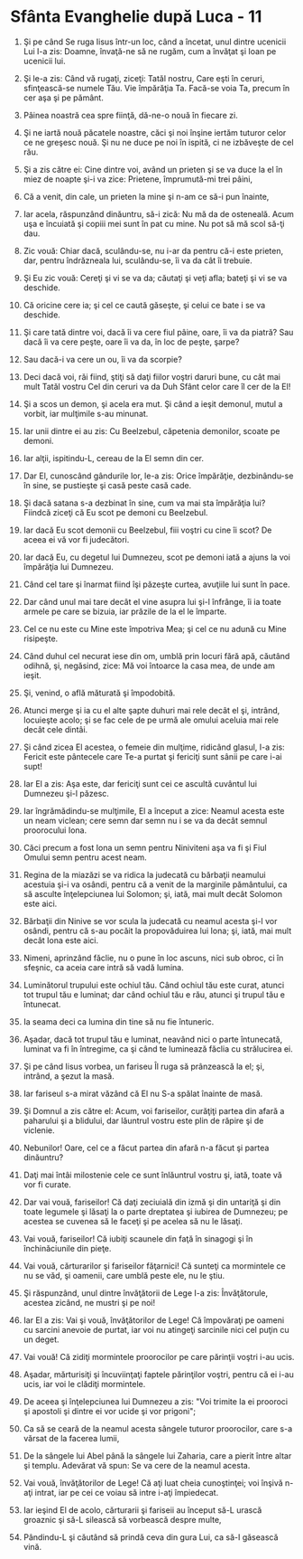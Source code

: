 # Sf&#226;nta Evanghelie dup&#259; Luca - 11

1. Şi pe când Se ruga Iisus într-un loc, când a încetat, unul dintre ucenicii Lui I-a zis: Doamne, învaţă-ne să ne rugăm, cum a învăţat şi Ioan pe ucenicii lui. 

2. Şi le-a zis: Când vă rugaţi, ziceţi: Tatăl nostru, Care eşti în ceruri, sfinţească-se numele Tău. Vie împărăţia Ta. Facă-se voia Ta, precum în cer aşa şi pe pământ. 

3. Pâinea noastră cea spre fiinţă, dă-ne-o nouă în fiecare zi. 

4. Şi ne iartă nouă păcatele noastre, căci şi noi înşine iertăm tuturor celor ce ne greşesc nouă. Şi nu ne duce pe noi în ispită, ci ne izbăveşte de cel rău. 

5. Şi a zis către ei: Cine dintre voi, având un prieten şi se va duce la el în miez de noapte şi-i va zice: Prietene, împrumută-mi trei pâini, 

6. Că a venit, din cale, un prieten la mine şi n-am ce să-i pun înainte, 

7. Iar acela, răspunzând dinăuntru, să-i zică: Nu mă da de osteneală. Acum uşa e încuiată şi copiii mei sunt în pat cu mine. Nu pot să mă scol să-ţi dau. 

8. Zic vouă: Chiar dacă, sculându-se, nu i-ar da pentru că-i este prieten, dar, pentru îndrăzneala lui, sculându-se, îi va da cât îi trebuie. 

9. Şi Eu zic vouă: Cereţi şi vi se va da; căutaţi şi veţi afla; bateţi şi vi se va deschide. 

10. Că oricine cere ia; şi cel ce caută găseşte, şi celui ce bate i se va deschide. 

11. Şi care tată dintre voi, dacă îi va cere fiul pâine, oare, îi va da piatră? Sau dacă îi va cere peşte, oare îi va da, în loc de peşte, şarpe? 

12. Sau dacă-i va cere un ou, îi va da scorpie? 

13. Deci dacă voi, răi fiind, ştiţi să daţi fiilor voştri daruri bune, cu cât mai mult Tatăl vostru Cel din ceruri va da Duh Sfânt celor care îl cer de la El! 

14. Şi a scos un demon, şi acela era mut. Şi când a ieşit demonul, mutul a vorbit, iar mulţimile s-au minunat. 

15. Iar unii dintre ei au zis: Cu Beelzebul, căpetenia demonilor, scoate pe demoni. 

16. Iar alţii, ispitindu-L, cereau de la El semn din cer. 

17. Dar El, cunoscând gândurile lor, le-a zis: Orice împărăţie, dezbinându-se în sine, se pustieşte şi casă peste casă cade. 

18. Şi dacă satana s-a dezbinat în sine, cum va mai sta împărăţia lui? Fiindcă ziceţi că Eu scot pe demoni cu Beelzebul. 

19. Iar dacă Eu scot demonii cu Beelzebul, fiii voştri cu cine îi scot? De aceea ei vă vor fi judecători. 

20. Iar dacă Eu, cu degetul lui Dumnezeu, scot pe demoni iată a ajuns la voi împărăţia lui Dumnezeu. 

21. Când cel tare şi înarmat fiind îşi păzeşte curtea, avuţiile lui sunt în pace. 

22. Dar când unul mai tare decât el vine asupra lui şi-l înfrânge, îi ia toate armele pe care se bizuia, iar prăzile de la el le împarte. 

23. Cel ce nu este cu Mine este împotriva Mea; şi cel ce nu adună cu Mine risipeşte. 

24. Când duhul cel necurat iese din om, umblă prin locuri fără apă, căutând odihnă, şi, negăsind, zice: Mă voi întoarce la casa mea, de unde am ieşit. 

25. Şi, venind, o află măturată şi împodobită. 

26. Atunci merge şi ia cu el alte şapte duhuri mai rele decât el şi, intrând, locuieşte acolo; şi se fac cele de pe urmă ale omului aceluia mai rele decât cele dintâi. 

27. Şi când zicea El acestea, o femeie din mulţime, ridicând glasul, I-a zis: Fericit este pântecele care Te-a purtat şi fericiţi sunt sânii pe care i-ai supt! 

28. Iar El a zis: Aşa este, dar fericiţi sunt cei ce ascultă cuvântul lui Dumnezeu şi-l păzesc. 

29. Iar îngrămădindu-se mulţimile, El a început a zice: Neamul acesta este un neam viclean; cere semn dar semn nu i se va da decât semnul proorocului Iona. 

30. Căci precum a fost Iona un semn pentru Niniviteni aşa va fi şi Fiul Omului semn pentru acest neam. 

31. Regina de la miazăzi se va ridica la judecată cu bărbaţii neamului acestuia şi-i va osândi, pentru că a venit de la marginile pământului, ca să asculte înţelepciunea lui Solomon; şi, iată, mai mult decât Solomon este aici. 

32. Bărbaţii din Ninive se vor scula la judecată cu neamul acesta şi-l vor osândi, pentru că s-au pocăit la propovăduirea lui Iona; şi, iată, mai mult decât Iona este aici. 

33. Nimeni, aprinzând făclie, nu o pune în loc ascuns, nici sub obroc, ci în sfeşnic, ca aceia care intră să vadă lumina. 

34. Luminătorul trupului este ochiul tău. Când ochiul tău este curat, atunci tot trupul tău e luminat; dar când ochiul tău e rău, atunci şi trupul tău e întunecat. 

35. Ia seama deci ca lumina din tine să nu fie întuneric. 

36. Aşadar, dacă tot trupul tău e luminat, neavând nici o parte întunecată, luminat va fi în întregime, ca şi când te luminează făclia cu strălucirea ei. 

37. Şi pe când Iisus vorbea, un fariseu Îl ruga să prânzească la el; şi, intrând, a şezut la masă. 

38. Iar fariseul s-a mirat văzând că El nu S-a spălat înainte de masă. 

39. Şi Domnul a zis către el: Acum, voi fariseilor, curăţiţi partea din afară a paharului şi a blidului, dar lăuntrul vostru este plin de răpire şi de viclenie. 

40. Nebunilor! Oare, cel ce a făcut partea din afară n-a făcut şi partea dinăuntru? 

41. Daţi mai întâi milostenie cele ce sunt înlăuntrul vostru şi, iată, toate vă vor fi curate. 

42. Dar vai vouă, fariseilor! Că daţi zeciuială din izmă şi din untariţă şi din toate legumele şi lăsaţi la o parte dreptatea şi iubirea de Dumnezeu; pe acestea se cuvenea să le faceţi şi pe acelea să nu le lăsaţi. 

43. Vai vouă, fariseilor! Că iubiţi scaunele din faţă în sinagogi şi în închinăciunile din pieţe. 

44. Vai vouă, cărturarilor şi fariseilor făţarnici! Că sunteţi ca mormintele ce nu se văd, şi oamenii, care umblă peste ele, nu le ştiu. 

45. Şi răspunzând, unul dintre învăţătorii de Lege I-a zis: Învăţătorule, acestea zicând, ne mustri şi pe noi! 

46. Iar El a zis: Vai şi vouă, învăţătorilor de Lege! Că împovăraţi pe oameni cu sarcini anevoie de purtat, iar voi nu atingeţi sarcinile nici cel puţin cu un deget. 

47. Vai vouă! Că zidiţi mormintele proorocilor pe care părinţii voştri i-au ucis. 

48. Aşadar, mărturisiţi şi încuviinţaţi faptele părinţilor voştri, pentru că ei i-au ucis, iar voi le clădiţi mormintele. 

49. De aceea şi înţelepciunea lui Dumnezeu a zis: "Voi trimite la ei prooroci şi apostoli şi dintre ei vor ucide şi vor prigoni"; 

50. Ca să se ceară de la neamul acesta sângele tuturor proorocilor, care s-a vărsat de la facerea lumii, 

51. De la sângele lui Abel până la sângele lui Zaharia, care a pierit între altar şi templu. Adevărat vă spun: Se va cere de la neamul acesta. 

52. Vai vouă, învăţătorilor de Lege! Că aţi luat cheia cunoştinţei; voi înşivă  n-aţi intrat, iar pe cei ce voiau să intre i-aţi împiedecat. 

53. Iar ieşind El de acolo, cărturarii şi fariseii au început să-L urască groaznic şi să-L silească să vorbească despre multe, 

54. Pândindu-L şi căutând să prindă ceva din gura Lui, ca să-I găsească vină. 

